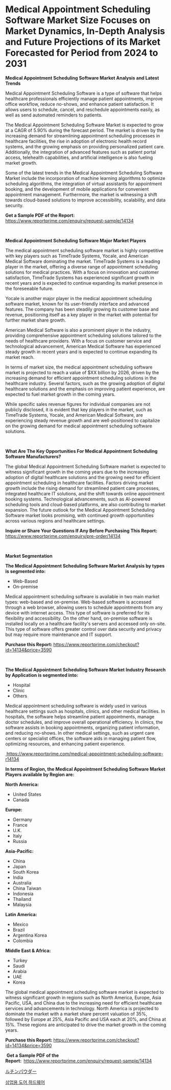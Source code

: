 <p><h1>Medical Appointment Scheduling Software Market Size Focuses on Market Dynamics, In-Depth Analysis and Future Projections of its Market Forecasted for Period from 2024 to 2031</h1></p><p><strong>Medical Appointment Scheduling Software Market Analysis and Latest Trends</strong></p>
<p><p>Medical Appointment Scheduling Software is a type of software that helps healthcare professionals efficiently manage patient appointments, improve office workflow, reduce no-shows, and enhance patient satisfaction. It allows users to schedule, cancel, and reschedule appointments easily, as well as send automated reminders to patients.</p><p>The Medical Appointment Scheduling Software Market is expected to grow at a CAGR of 5.90% during the forecast period. The market is driven by the increasing demand for streamlining appointment scheduling processes in healthcare facilities, the rise in adoption of electronic health record systems, and the growing emphasis on providing personalized patient care. Additionally, the integration of advanced features such as patient portal access, telehealth capabilities, and artificial intelligence is also fueling market growth.</p><p>Some of the latest trends in the Medical Appointment Scheduling Software Market include the incorporation of machine learning algorithms to optimize scheduling algorithms, the integration of virtual assistants for appointment booking, and the development of mobile applications for convenient appointment management. Furthermore, the market is witnessing a shift towards cloud-based solutions to improve accessibility, scalability, and data security.</p></p>
<p><strong>Get a Sample PDF of the Report:&nbsp;</strong> <a href="https://www.reportprime.com/enquiry/request-sample/14134">https://www.reportprime.com/enquiry/request-sample/14134</a></p>
<p>&nbsp;</p>
<p><strong>Medical Appointment Scheduling Software Major Market Players</strong></p>
<p><p>The medical appointment scheduling software market is highly competitive with key players such as TimeTrade Systems, Yocale, and American Medical Software dominating the market. TimeTrade Systems is a leading player in the market, offering a diverse range of appointment scheduling solutions for medical practices. With a focus on innovation and customer satisfaction, TimeTrade Systems has experienced significant growth in recent years and is expected to continue expanding its market presence in the foreseeable future.</p><p>Yocale is another major player in the medical appointment scheduling software market, known for its user-friendly interface and advanced features. The company has been steadily growing its customer base and revenue, positioning itself as a key player in the market with potential for further market share growth.</p><p>American Medical Software is also a prominent player in the industry, providing comprehensive appointment scheduling solutions tailored to the needs of healthcare providers. With a focus on customer service and technological advancement, American Medical Software has experienced steady growth in recent years and is expected to continue expanding its market reach.</p><p>In terms of market size, the medical appointment scheduling software market is projected to reach a value of $XX billion by 2026, driven by the increasing demand for efficient appointment scheduling solutions in the healthcare industry. Several factors, such as the growing adoption of digital healthcare solutions and the emphasis on improving patient experience, are expected to fuel market growth in the coming years.</p><p>While specific sales revenue figures for individual companies are not publicly disclosed, it is evident that key players in the market, such as TimeTrade Systems, Yocale, and American Medical Software, are experiencing steady revenue growth and are well-positioned to capitalize on the growing demand for medical appointment scheduling software solutions.</p></p>
<p>&nbsp;</p>
<p><strong>What Are The Key Opportunities For Medical Appointment Scheduling Software Manufacturers?</strong></p>
<p><p>The global Medical Appointment Scheduling Software market is expected to witness significant growth in the coming years due to the increasing adoption of digital healthcare solutions and the growing need for efficient appointment scheduling in healthcare facilities. Factors driving market growth include the rising demand for streamlined patient care processes, integrated healthcare IT solutions, and the shift towards online appointment booking systems. Technological advancements, such as AI-powered scheduling tools and cloud-based platforms, are also contributing to market expansion. The future outlook for the Medical Appointment Scheduling Software market looks promising, with continued growth opportunities across various regions and healthcare settings.</p></p>
<p><strong>Inquire or Share Your Questions If Any Before Purchasing This Report:</strong> <a href="https://www.reportprime.com/enquiry/pre-order/14134">https://www.reportprime.com/enquiry/pre-order/14134</a></p>
<p>&nbsp;</p>
<p><strong>Market Segmentation</strong></p>
<p><strong>The Medical Appointment Scheduling Software Market Analysis by types is segmented into:</strong></p>
<p><ul><li>Web-Based</li><li>On-premise</li></ul></p>
<p><p>Medical appointment scheduling software is available in two main market types: web-based and on-premise. Web-based software is accessed through a web browser, allowing users to schedule appointments from any device with internet access. This type of software is preferred for its flexibility and accessibility. On the other hand, on-premise software is installed locally on a healthcare facility's servers and accessed only on-site. This type of software offers greater control over data security and privacy but may require more maintenance and IT support.</p></p>
<p><strong>Purchase this Report:&nbsp;</strong><a href="https://www.reportprime.com/checkout?id=14134&price=3590">https://www.reportprime.com/checkout?id=14134&price=3590</a></p>
<p>&nbsp;</p>
<p><strong>The Medical Appointment Scheduling Software Market Industry Research by Application is segmented into:</strong></p>
<p><ul><li>Hospital</li><li>Clinic</li><li>Others</li></ul></p>
<p><p>Medical appointment scheduling software is widely used in various healthcare settings such as hospitals, clinics, and other medical facilities. In hospitals, the software helps streamline patient appointments, manage doctor schedules, and improve overall operational efficiency. In clinics, the software assists in booking appointments, organizing patient information, and reducing no-shows. In other medical settings, such as urgent care centers or specialist offices, the software aids in managing patient flow, optimizing resources, and enhancing patient experience.</p></p>
<p><a href="https://www.reportprime.com/medical-appointment-scheduling-software-r14134">&nbsp;https://www.reportprime.com/medical-appointment-scheduling-software-r14134</a></p>
<p><strong>In terms of Region, the Medical Appointment Scheduling Software Market Players available by Region are:</strong></p>
<p>
    <p> <strong> North America: </strong>
        <ul>
            <li>United States</li>
            <li>Canada</li>
        </ul>
        </p> 
    <p> <strong> Europe: </strong>
        <ul>
            <li>Germany</li>
            <li>France</li>
            <li>U.K.</li>
            <li>Italy</li>
            <li>Russia</li>
        </ul>
        </p> 
    <p> <strong> Asia-Pacific: </strong>
        <ul>
            <li>China</li>
            <li>Japan</li>
            <li>South Korea</li>
            <li>India</li>
            <li>Australia</li>
            <li>China Taiwan</li>
            <li>Indonesia</li>
            <li>Thailand</li>
            <li>Malaysia</li>
        </ul>
        </p> 
    <p> <strong> Latin America: </strong>
        <ul>
            <li>Mexico</li>
            <li>Brazil</li>
            <li>Argentina Korea</li>
            <li>Colombia</li>
        </ul>
        </p> 
    <p> <strong> Middle East & Africa: </strong>
        <ul>
            <li>Turkey</li>
            <li>Saudi</li>
            <li>Arabia</li>
            <li>UAE</li>
            <li>Korea</li>
        </ul>
    </p>
    </p>
<p><p>The global medical appointment scheduling software market is expected to witness significant growth in regions such as North America, Europe, Asia Pacific, USA, and China due to the increasing need for efficient healthcare services and advancements in technology. North America is projected to dominate the market with a market share percent valuation of 35%, followed by Europe at 25%, Asia Pacific and USA each at 20%, and China at 15%. These regions are anticipated to drive the market growth in the coming years.</p></p>
<p><strong>Purchase this Report: </strong><a href="https://www.reportprime.com/checkout?id=14134&price=3590">https://www.reportprime.com/checkout?id=14134&price=3590</a></p>
<p>&nbsp;<strong>Get a Sample PDF of the Report:&nbsp;&nbsp;</strong><a href="https://www.reportprime.com/enquiry/request-sample/14134">https://www.reportprime.com/enquiry/request-sample/14134</a></p>
<p><strong></strong></p>
<p><p><a href="https://medium.com/@abdielkilback/%E3%83%AB%E3%83%81%E3%83%B3%E3%83%91%E3%82%A6%E3%83%80%E3%83%BC%E5%B8%82%E5%A0%B4%E3%82%A4%E3%83%B3%E3%82%B5%E3%82%A4%E3%83%88-%E5%B8%82%E5%A0%B4%E3%81%AE%E5%8B%95%E5%90%91-%E6%88%90%E9%95%B7-2024%E5%B9%B4%E3%81%8B%E3%82%892031%E5%B9%B4%E3%81%BE%E3%81%A7%E3%81%AE%E4%BA%88%E6%B8%AC-293900c7962d">ルチンパウダー</a></p><p><a href="https://medium.com/@daveblock56/%EC%83%81%EC%9A%A9-%EB%AC%B8-%ED%95%98%EB%93%9C%EC%9B%A8%EC%96%B4-%EC%8B%9C%EC%9E%A5-%EC%9C%A0%ED%98%95-%EC%9D%91%EC%9A%A9-%EB%B0%8F-%EC%A7%80%EB%A6%AC%EB%B3%84-%ED%8F%AC%EA%B4%84%EC%A0%81-%ED%8F%89%EA%B0%80-afaaba4768ea">상업용 도어 하드웨어</a></p></p>